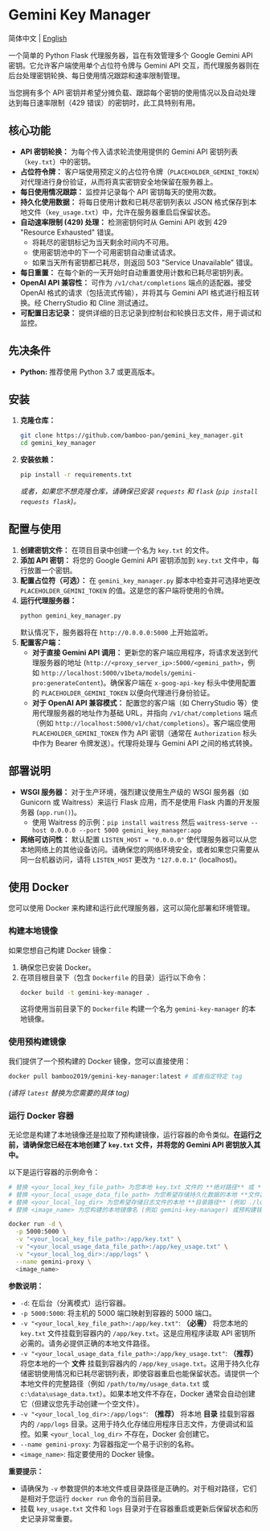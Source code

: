 # Gemini Key Manager

简体中文 | [English](README.md)

一个简单的 Python Flask 代理服务器，旨在有效管理多个 Google Gemini API 密钥。它允许客户端使用单个占位符令牌与 Gemini API 交互，而代理服务器则在后台处理密钥轮换、每日使用情况跟踪和速率限制管理。

当您拥有多个 API 密钥并希望分摊负载、跟踪每个密钥的使用情况以及自动处理达到每日速率限制（429 错误）的密钥时，此工具特别有用。

## 核心功能

*   **API 密钥轮换：** 为每个传入请求轮流使用提供的 Gemini API 密钥列表（`key.txt`）中的密钥。
*   **占位符令牌：** 客户端使用预定义的占位符令牌（`PLACEHOLDER_GEMINI_TOKEN`）对代理进行身份验证，从而将真实密钥安全地保留在服务器上。
*   **每日使用情况跟踪：** 监控并记录每个 API 密钥每天的使用次数。
*   **持久化使用数据：** 将每日使用计数和已耗尽密钥列表以 JSON 格式保存到本地文件（`key_usage.txt`）中，允许在服务器重启后保留状态。
*   **自动速率限制 (429) 处理：** 检测密钥何时从 Gemini API 收到 429 "Resource Exhausted" 错误。
    *   将耗尽的密钥标记为当天剩余时间内不可用。
    *   使用密钥池中的下一个可用密钥自动重试请求。
    *   如果当天所有密钥都已耗尽，则返回 503 "Service Unavailable" 错误。
*   **每日重置：** 在每个新的一天开始时自动重置使用计数和已耗尽密钥列表。
*   **OpenAI API 兼容性：** 可作为 `/v1/chat/completions` 端点的适配器。接受 OpenAI 格式的请求（包括流式传输），并将其与 Gemini API 格式进行相互转换。经 CherryStudio 和 Cline 测试通过。
*   **可配置日志记录：** 提供详细的日志记录到控制台和轮换日志文件，用于调试和监控。

## 先决条件

*   **Python:** 推荐使用 Python 3.7 或更高版本。

## 安装

1.  **克隆仓库：**
    ```bash
    git clone https://github.com/bamboo-pan/gemini_key_manager.git
    cd gemini_key_manager
    ```
2.  **安装依赖：**
    ```bash
    pip install -r requirements.txt
    ```
    *或者，如果您不想克隆仓库，请确保已安装 `requests` 和 `flask` (`pip install requests flask`)。*

## 配置与使用

1.  **创建密钥文件：** 在项目目录中创建一个名为 `key.txt` 的文件。
2.  **添加 API 密钥：** 将您的 Google Gemini API 密钥添加到 `key.txt` 文件中，每行放置一个密钥。
3.  **配置占位符（可选）：** 在 `gemini_key_manager.py` 脚本中检查并可选择地更改 `PLACEHOLDER_GEMINI_TOKEN` 的值。这是您的客户端将使用的令牌。
4.  **运行代理服务器：**
    ```bash
    python gemini_key_manager.py
    ```
    默认情况下，服务器将在 `http://0.0.0.0:5000` 上开始监听。
5.  **配置客户端：**
    *   **对于直接 Gemini API 调用：** 更新您的客户端应用程序，将请求发送到代理服务器的地址 (`http://<proxy_server_ip>:5000/<gemini_path>`，例如 `http://localhost:5000/v1beta/models/gemini-pro:generateContent`)。确保客户端在 `x-goog-api-key` 标头中使用配置的 `PLACEHOLDER_GEMINI_TOKEN` 以便向代理进行身份验证。
    *   **对于 OpenAI API 兼容模式：** 配置您的客户端（如 CherryStudio 等）使用代理服务器的地址作为基础 URL，并指向 `/v1/chat/completions` 端点（例如 `http://localhost:5000/v1/chat/completions`）。客户端应使用 `PLACEHOLDER_GEMINI_TOKEN` 作为 API 密钥（通常在 `Authorization` 标头中作为 Bearer 令牌发送）。代理将处理与 Gemini API 之间的格式转换。

## 部署说明

*   **WSGI 服务器：** 对于生产环境，强烈建议使用生产级的 WSGI 服务器（如 Gunicorn 或 Waitress）来运行 Flask 应用，而不是使用 Flask 内置的开发服务器 (`app.run()`)。
    *   使用 Waitress 的示例：`pip install waitress` 然后 `waitress-serve --host 0.0.0.0 --port 5000 gemini_key_manager:app`
*   **网络可访问性：** 默认配置 `LISTEN_HOST = "0.0.0.0"` 使代理服务器可以从您本地网络上的其他设备访问。请确保您的网络环境安全，或者如果您只需要从同一台机器访问，请将 `LISTEN_HOST` 更改为 `"127.0.0.1"` (localhost)。

## 使用 Docker

您可以使用 Docker 来构建和运行此代理服务器，这可以简化部署和环境管理。

### 构建本地镜像

如果您想自己构建 Docker 镜像：

1.  确保您已安装 Docker。
2.  在项目根目录下（包含 `Dockerfile` 的目录）运行以下命令：
    ```bash
    docker build -t gemini-key-manager .
    ```
    这将使用当前目录下的 `Dockerfile` 构建一个名为 `gemini-key-manager` 的本地镜像。

### 使用预构建镜像

我们提供了一个预构建的 Docker 镜像，您可以直接使用：

```bash
docker pull bamboo2019/gemini-key-manager:latest # 或者指定特定 tag
```
*(请将 `latest` 替换为您需要的具体 tag)*

### 运行 Docker 容器

无论您是构建了本地镜像还是拉取了预构建镜像，运行容器的命令类似。**在运行之前，请确保您已经在本地创建了 `key.txt` 文件，并将您的 Gemini API 密钥放入其中。**

以下是运行容器的示例命令：

```bash
# 替换 <your_local_key_file_path> 为您本地 key.txt 文件的 **绝对路径** 或 **相对路径** (例如 ./key.txt)
# 替换 <your_local_usage_data_file_path> 为您希望存储持久化数据的本地 **文件路径** (例如 ./key_usage.txt)
# 替换 <your_local_log_dir> 为您希望存储日志文件的本地 **目录路径** (例如 ./logs)
# 替换 <image_name> 为您构建的本地镜像名 (例如 gemini-key-manager) 或预构建镜像名 (例如 bamboo2019/gemini-key-manager:latest)

docker run -d \
  -p 5000:5000 \
  -v "<your_local_key_file_path>:/app/key.txt" \
  -v "<your_local_usage_data_file_path>:/app/key_usage.txt" \
  -v "<your_local_log_dir>:/app/logs" \
  --name gemini-proxy \
  <image_name>
```

**参数说明：**

*   `-d`: 在后台（分离模式）运行容器。
*   `-p 5000:5000`: 将主机的 5000 端口映射到容器的 5000 端口。
*   `-v "<your_local_key_file_path>:/app/key.txt"`: **（必需）** 将您本地的 `key.txt` 文件挂载到容器内的 `/app/key.txt`。这是应用程序读取 API 密钥所必需的。请务必提供正确的本地文件路径。
*   `-v "<your_local_usage_data_file_path>:/app/key_usage.txt"`: **（推荐）** 将您本地的一个 **文件** 挂载到容器内的 `/app/key_usage.txt`。这用于持久化存储密钥使用情况和已耗尽密钥列表，即使容器重启也能保留状态。请提供一个本地文件的完整路径（例如 `/path/to/my/usage_data.txt` 或 `c:\data\usage_data.txt`）。如果本地文件不存在，Docker 通常会自动创建它（但建议您先手动创建一个空文件）。
*   `-v "<your_local_log_dir>:/app/logs"`: **（推荐）** 将本地 **目录** 挂载到容器内的 `/app/logs` 目录。这用于持久化存储应用程序日志文件，方便调试和监控。如果 `<your_local_log_dir>` 不存在，Docker 会创建它。
*   `--name gemini-proxy`: 为容器指定一个易于识别的名称。
*   `<image_name>`: 指定要使用的 Docker 镜像。

**重要提示：**

*   请确保为 `-v` 参数提供的本地文件或目录路径是正确的。对于相对路径，它们是相对于您运行 `docker run` 命令的当前目录。
*   挂载 `key_usage.txt` 文件和 `logs` 目录对于在容器重启或更新后保留状态和历史记录非常重要。
